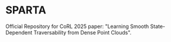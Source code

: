 # SPARTA
Official Repository for CoRL 2025 paper: "Learning Smooth State-Dependent Traversability from Dense Point Clouds".
